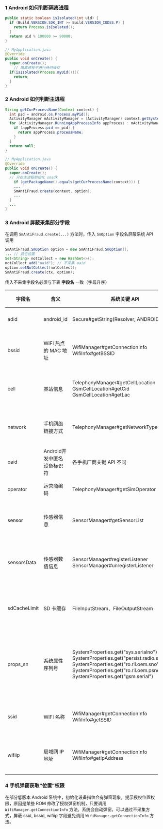 ### 1 Android 如何判断隔离进程

```java
public static boolean isIsolated(int uid) {
  if (Build.VERSION.SDK_INT >= Build.VERSION_CODES.P) {
    return Process.isIsolated();
  }
  return uid % 100000 >= 90000;
}

// MyApplication.java
@Override
public void onCreate() {
  super.onCreate();
	// 隔离进程不进行任何操作
  if(isIsolated(Process.myUid())){
    return;
  }
}
```

### 2 Android 如何判断主进程

```java
String getCurProcessName(Context context) {
  int pid = android.os.Process.myPid();
  ActivityManager mActivityManager = (ActivityManager) context.getSystemService(Context.ACTIVITY_SERVICE);
  for (ActivityManager.RunningAppProcessInfo appProcess : mActivityManager.getRunningAppProcesses()) {
    if (appProcess.pid == pid) {
      return appProcess.processName;
    }
  }
  return null;
}

// MyApplication.java
@Override
public void onCreate() {
  super.onCreate();
  // 只在主进程初始化 smsdk
	if (getPackageName().equals(getCurProcessName(context))) {
    ...
    SmAntiFraud.create(context, option);
    ...
  }
  ...
}
```

### 3 Android 屏蔽采集部分字段

在调用 `SmAntiFraud.create(...)` 方法时，传入 `SmOption` 字段名屏蔽系统 API 调用

```java
SmAntiFraud.SmOption option = new SmAntiFraud.SmOption(); 
... // 其它设置
Set<String> notCollect = new HashSet<>(); 
notCollect.add("oaid"); // 不采集 oaid
option.setNotCollect(notCollect);
SmAntiFraud.create(ctx, option);
```

传入不采集字段名必须与下表 **字段名** 一致（字母升序）

| 字段名   | 含义                        | 系统关键 API                                                 | 删除后影响                                      |
| -------- | --------------------------- | ------------------------------------------------------------ | ----------------------------------------------- |
| adid     | android_id                  | Secure#getString(Resolver, ANDROID_ID)                       | 影响设备标识稳定性                              |
| bssid    | WIFI 热点的 MAC 地址        | WifiManager#getConnectionInfo<br />WifiInfo#getBSSID         | 影响风险设备聚集风险的识别                      |
| cell     | 基站信息                    | TelephonyManager#getCellLocation<br />GsmCellLocation#getCid<br />GsmCellLocation#getLac | 影响风险设备聚集风险的识别                      |
| network  | 手机网络链接方式            | TelephonyManager#getNetworkType                              | 影响网络状态相关的逻辑校验                      |
| oaid     | Android开发中匿名设备标识符 | 各手机厂商关键 API 不同                                      | 暂无                                            |
| operator | 运营商编码                  | TelephonyManager#getSimOperator                              | 影响网络状态的校验                              |
| sensor   | 传感器信息                  | SensorManager#getSensorList                                  | 影响与篡改识别相关的逻辑校验                    |
| sensorsData | 传感器数值信息 | SensorManager#registerListener<br />SensorManager#unregisterListener | 暂无影响，后续可能会影响聚集类的策略 |
| sdCacheLimit | SD 卡缓存 |FileInputStream、FileOutputStream|低版本系统上会影响全局标识关联能力|
| props_sn | 系统属性序列号              | SystemProperties.get("sys.serialno")<br />SystemProperties.get("persist.radio.serialno")<br />SystemProperties.get("ro.ril.oem.sno")<br />SystemProperties.get("ro.ril.oem.psno")<br />SystemProperties.get("gsm.serial") | 在 Android 9 及以下版本，可能影响设备标识稳定性 |
| ssid     | WIFI 名称                   | WifiManager#getConnectionInfo<br />WifiInfo#getSSID          | 影响风险设备聚集风险的识别                      |
| wifiip   | 局域网 IP 地址              | WifiManager#getConnectionInfo<br />WifiInfo#getIpAddress     | 影响风险设备聚集风险的识别                      |

### 4 手机弹窗获取“位置”权限

在部分低版本 Android 系统中，初始化设备指纹会有弹窗现象，提示授权位置权限，原因是某些 ROM 修改了授权弹窗机制，只要调用 `WifiManager.getConnectionInfo` 方法，系统会自动弹窗，可以通过不采集方式，屏蔽 ssid, bssid, wifiip 字段避免调用 `WifiManager.getConnectionInfo` 方法。
